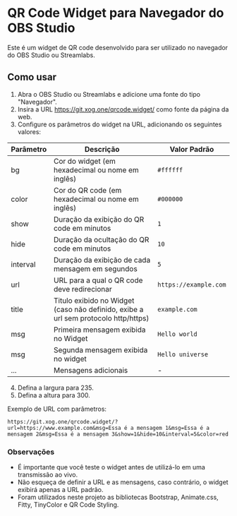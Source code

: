 # QR Code Widget para Navegador do OBS Studio

Este é um widget de QR code desenvolvido para ser utilizado no navegador do OBS Studio ou Streamlabs.

## Como usar

1. Abra o OBS Studio ou Streamlabs e adicione uma fonte do tipo "Navegador".
2. Insira a URL https://git.xog.one/qrcode.widget/ como fonte da página da web.
3. Configure os parâmetros do widget na URL, adicionando os seguintes valores:

| Parâmetro | Descrição                                                                          | Valor Padrão          |
| --------- | ---------------------------------------------------------------------------------- | --------------------- |
| bg        | Cor do widget (em hexadecimal ou nome em inglês)                                   | `#ffffff`             |
| color     | Cor do QR code (em hexadecimal ou nome em inglês)                                  | `#000000`             |
| show      | Duração da exibição do QR code em minutos                                          | `1`                   |
| hide      | Duração da ocultação do QR code em minutos                                         | `10`                  |
| interval  | Duração da exibição de cada mensagem em segundos                                   | `5`                   |
| url       | URL para a qual o QR code deve redirecionar                                        | `https://example.com` |
| title     | Titulo exibido no Widget (caso não definido, exibe a url sem protocolo http/https) | `example.com`         |
| msg       | Primeira mensagem exibida no Widget                                                | `Hello world`         |
| msg       | Segunda mensagem exibida no widget                                                 | `Hello universe`      |
| ...       | Mensagens adicionais                                                               | -                     |

4. Defina a largura para 235.
5. Defina a altura para 300.

Exemplo de URL com parâmetros:

`https://git.xog.one/qrcode.widget/?url=https://www.example.com&msg=Essa é a mensagem 1&msg=Essa é a mensagem 2&msg=Essa é a mensagem 3&show=1&hide=10&interval=5&color=red`

### Observações

- É importante que você teste o widget antes de utilizá-lo em uma transmissão ao vivo.
- Não esqueça de definir a URL e as mensagens, caso contrário, o widget exibirá apenas a URL padrão.
- Foram utilizados neste projeto as bibliotecas Bootstrap, Animate.css, Fitty, TinyColor e QR Code Styling.
